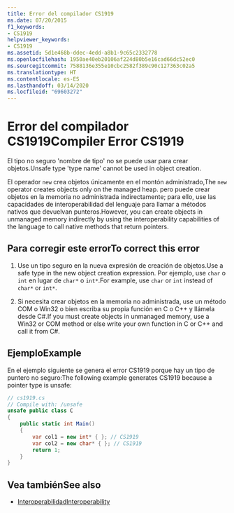 ```yaml
---
title: Error del compilador CS1919
ms.date: 07/20/2015
f1_keywords:
- CS1919
helpviewer_keywords:
- CS1919
ms.assetid: 5d1e468b-ddec-4edd-a8b1-9c65c2332778
ms.openlocfilehash: 1950ae40eb20106af224d80b5e16cad66dc52ec0
ms.sourcegitcommit: 7588136e355e10cbc2582f389c90c127363c02a5
ms.translationtype: HT
ms.contentlocale: es-ES
ms.lasthandoff: 03/14/2020
ms.locfileid: "69603272"
---
```

# <a name="compiler-error-cs1919"></a><span data-ttu-id="172cb-102">Error del compilador CS1919</span><span class="sxs-lookup"><span data-stu-id="172cb-102">Compiler Error CS1919</span></span>

<span data-ttu-id="172cb-103">El tipo no seguro 'nombre de tipo' no se puede usar para crear objetos.</span><span class="sxs-lookup"><span data-stu-id="172cb-103">Unsafe type 'type name' cannot be used in object creation.</span></span>  
  
 <span data-ttu-id="172cb-104">El operador `new` crea objetos únicamente en el montón administrado,</span><span class="sxs-lookup"><span data-stu-id="172cb-104">The `new` operator creates objects only on the managed heap.</span></span> <span data-ttu-id="172cb-105">pero puede crear objetos en la memoria no administrada indirectamente; para ello, use las capacidades de interoperabilidad del lenguaje para llamar a métodos nativos que devuelvan punteros.</span><span class="sxs-lookup"><span data-stu-id="172cb-105">However, you can create objects in unmanaged memory indirectly by using the interoperability capabilities of the language to call native methods that return pointers.</span></span>  
  
## <a name="to-correct-this-error"></a><span data-ttu-id="172cb-106">Para corregir este error</span><span class="sxs-lookup"><span data-stu-id="172cb-106">To correct this error</span></span>  
  
1. <span data-ttu-id="172cb-107">Use un tipo seguro en la nueva expresión de creación de objetos.</span><span class="sxs-lookup"><span data-stu-id="172cb-107">Use a safe type in the new object creation expression.</span></span> <span data-ttu-id="172cb-108">Por ejemplo, use `char` o `int` en lugar de `char*` o `int*`.</span><span class="sxs-lookup"><span data-stu-id="172cb-108">For example, use `char` or `int` instead of `char*` or `int*`.</span></span>  
  
2. <span data-ttu-id="172cb-109">Si necesita crear objetos en la memoria no administrada, use un método COM o Win32 o bien escriba su propia función en C o C++ y llámela desde C#.</span><span class="sxs-lookup"><span data-stu-id="172cb-109">If you must create objects in unmanaged memory, use a Win32 or COM method or else write your own function in C or C++ and call it from C#.</span></span>  
  
## <a name="example"></a><span data-ttu-id="172cb-110">Ejemplo</span><span class="sxs-lookup"><span data-stu-id="172cb-110">Example</span></span>

 <span data-ttu-id="172cb-111">En el ejemplo siguiente se genera el error CS1919 porque hay un tipo de puntero no seguro:</span><span class="sxs-lookup"><span data-stu-id="172cb-111">The following example generates CS1919 because a pointer type is unsafe:</span></span>

```csharp
// cs1919.cs  
// Compile with: /unsafe  
unsafe public class C  
{  
    public static int Main()  
    {  
        var col1 = new int* { }; // CS1919  
        var col2 = new char* { }; // CS1919  
        return 1;  
    }  
}  
```

## <a name="see-also"></a><span data-ttu-id="172cb-112">Vea también</span><span class="sxs-lookup"><span data-stu-id="172cb-112">See also</span></span>

- [<span data-ttu-id="172cb-113">Interoperabilidad</span><span class="sxs-lookup"><span data-stu-id="172cb-113">Interoperability</span></span>](../../programming-guide/interop/index.md)
